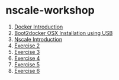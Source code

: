 nscale-workshop
===============

1. [Docker Introduction](https://github.com/nearform/nscale-workshop/blob/master/docker-intro.md)
  1. [Boot2docker OSX Installation using USB](https://github.com/nearform/nscale-workshop/blob/master/boot2docker-osx.md)
2. [Nscale Introduction](https://github.com/nearform/nscale-workshop/blob/master/nscale-intro.md)
  1. [Exercise 2](https://github.com/nearform/nscale-workshop/blob/master/ex2.md)
  2. [Exercise 3](https://github.com/nearform/nscale-workshop/blob/master/ex3.md)
  3. [Exercise 4](https://github.com/nearform/nscale-workshop/blob/master/ex4.md)
  4. [Exercise 5](https://github.com/nearform/nscale-workshop/blob/master/ex5.md)
  5. [Exercise 6](https://github.com/nearform/nscale-workshop/blob/master/ex6.md)
